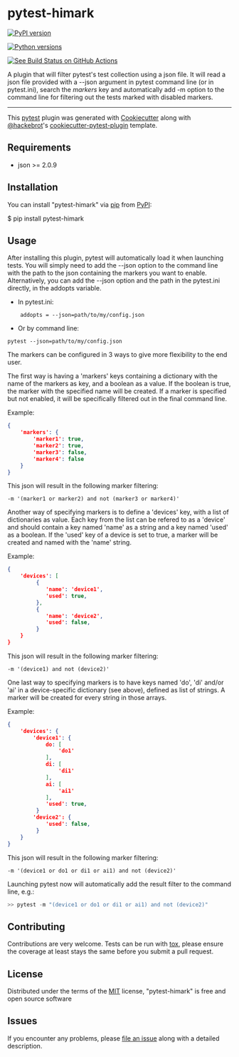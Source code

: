 # pytest-himark

[![PyPI version](https://img.shields.io/pypi/v/pytest-himark.svg)](https://pypi.org/project/pytest-himark)

[![Python versions](https://img.shields.io/pypi/pyversions/pytest-himark.svg)](https://pypi.org/project/pytest-himark)

[![See Build Status on GitHub Actions](https://github.com/supermete/pytest-himark/actions/workflows/main.yml/badge.svg)](https://github.com/supermete/pytest-himark/actions/workflows/main.yml)

A plugin that will filter pytest's test collection using a json file.
It will read a json file provided with a --json argument in pytest command line
(or in pytest.ini), search the *markers* key and automatically add -m option to
the command line for filtering out the tests marked with disabled markers.

---

This [pytest](https://github.com/pytest-dev/pytest) plugin was generated
with [Cookiecutter](https://github.com/audreyr/cookiecutter) along with
[\@hackebrot](https://github.com/hackebrot)\'s
[cookiecutter-pytest-plugin](https://github.com/pytest-dev/cookiecutter-pytest-plugin)
template.

## Requirements

- json \>= 2.0.9

## Installation

You can install \"pytest-himark\" via
[pip](https://pypi.org/project/pip/) from
[PyPI](https://pypi.org/project):

$ pip install pytest-himark

## Usage

After installing this plugin, pytest will automatically load it when
launching tests. You will simply need to add the --json option to the
command line with the path to the json containing the markers you want
to enable. Alternatively, you can add the --json option and the path in
the pytest.ini directly, in the addopts variable.

- In pytest.ini:

```CFG
    addopts = --json=path/to/my/config.json
```

- Or by command line:

```CMD
pytest --json=path/to/my/config.json
```

The markers can be configured in 3 ways to give more flexibility to the end user.

The first way is having a 'markers' keys containing a dictionary with the name of the markers as key, and a boolean as a value. If the boolean is true, the marker with the specified name will be created. If a marker is specified but not enabled, it will be specifically filtered out in the final command line.

Example:

```json
{
    'markers': {
        'marker1': true,
        'marker2': true,
        'marker3': false,
        'marker4': false
    }
}
```

This json will result in the following marker filtering:

```CMD
-m '(marker1 or marker2) and not (marker3 or marker4)'
```

Another way of specifying markers is to define a 'devices' key, with a list of dictionaries as value. Each key from the list can be refered to as a 'device' and should contain a key named 'name' as a string and a key named 'used' as a boolean. If the 'used' key of a device is set to true, a marker will be created and named with the 'name' string.

Example:

```json
{
    'devices': [
         {
            'name': 'device1',
            'used': true,
         },
         {
            'name': 'device2',
            'used': false,
         }
    }
}
```

This json will result in the following marker filtering:

```CMD
-m '(device1) and not (device2)'
```

One last way to specifying markers is to have keys named 'do', 'di' and/or 'ai' in a device-specific dictionary (see above), defined as list of strings. A marker will be created for every string in those arrays.

Example:

```json
{
    'devices': {
        'device1': {
            do: [
                'do1'
            ],
            di: [
                'di1'
            ],
            ai: [
                'ai1'
            ],
            'used': true,
         }
        'device2': {
            'used': false,
         }
    }
}
```

This json will result in the following marker filtering:

```CMD
-m '(device1 or do1 or di1 or ai1) and not (device2)'
```

Launching pytest now will automatically add the result filter to the command line, e.g.:

```python
>> pytest -m "(device1 or do1 or di1 or ai1) and not (device2)"
```

## Contributing

Contributions are very welcome. Tests can be run with
[tox](https://tox.readthedocs.io/en/latest/), please ensure the coverage
at least stays the same before you submit a pull request.

## License

Distributed under the terms of the
[MIT](https://opensource.org/licenses/MIT) license, \"pytest-himark\" is
free and open source software

## Issues

If you encounter any problems, please [file an
issue](https://github.com/supermete/pytest-himark/issues) along with a
detailed description.
